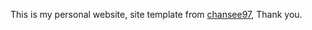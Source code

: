 This is my personal website, site template from [chansee97](https://github.com/chansee97/nuxt-blog), Thank you.
